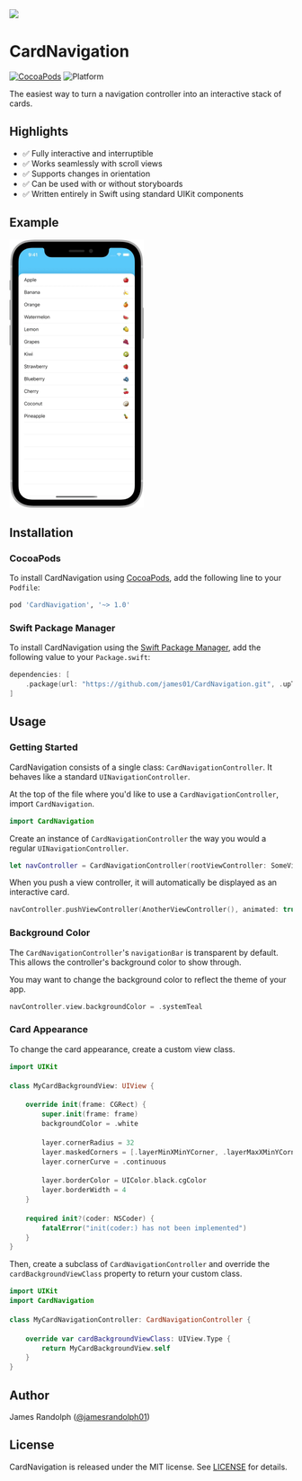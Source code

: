 <img src="https://raw.githubusercontent.com/james01/CardNavigation/main/Docs/Images/Icon.png" width="180" />

# CardNavigation

[![CocoaPods](https://img.shields.io/cocoapods/v/CardNavigation)](https://cocoapods.org/pods/CardNavigation)
![Platform](https://img.shields.io/cocoapods/p/CardNavigation?logo=Apple)

The easiest way to turn a navigation controller into an interactive stack of cards.

## Highlights

- ✅ Fully interactive and interruptible
- ✅ Works seamlessly with scroll views
- ✅ Supports changes in orientation
- ✅ Can be used with or without storyboards
- ✅ Written entirely in Swift using standard UIKit components

## Example

<img src="https://raw.githubusercontent.com/james01/CardNavigation/main/Docs/Images/Screen.gif" width="239" />

## Installation

### CocoaPods

To install CardNavigation using [CocoaPods](https://cocoapods.org), add the following line to your `Podfile`:

```ruby
pod 'CardNavigation', '~> 1.0'
```

### Swift Package Manager

To install CardNavigation using the [Swift Package Manager](https://swift.org/package-manager/), add the following value to your `Package.swift`:

```swift
dependencies: [
    .package(url: "https://github.com/james01/CardNavigation.git", .upToNextMajor(from: "1.0.0"))
]
```

## Usage

### Getting Started

CardNavigation consists of a single class: `CardNavigationController`. It behaves like a standard `UINavigationController`.

At the top of the file where you'd like to use a `CardNavigationController`, import `CardNavigation`.

```swift
import CardNavigation
```

Create an instance of `CardNavigationController` the way you would a regular `UINavigationController`.

```swift
let navController = CardNavigationController(rootViewController: SomeViewController())
```

When you push a view controller, it will automatically be displayed as an interactive card.

```swift
navController.pushViewController(AnotherViewController(), animated: true)
```

### Background Color

The `CardNavigationController`'s `navigationBar` is transparent by default. This allows the controller's background color to show through.

You may want to change the background color to reflect the theme of your app.

```swift
navController.view.backgroundColor = .systemTeal
```

### Card Appearance

To change the card appearance, create a custom view class.

```swift
import UIKit

class MyCardBackgroundView: UIView {

    override init(frame: CGRect) {
        super.init(frame: frame)
        backgroundColor = .white

        layer.cornerRadius = 32
        layer.maskedCorners = [.layerMinXMinYCorner, .layerMaxXMinYCorner]
        layer.cornerCurve = .continuous

        layer.borderColor = UIColor.black.cgColor
        layer.borderWidth = 4
    }

    required init?(coder: NSCoder) {
        fatalError("init(coder:) has not been implemented")
    }
}
```

Then, create a subclass of `CardNavigationController` and override the `cardBackgroundViewClass` property to return your custom class.

```swift
import UIKit
import CardNavigation

class MyCardNavigationController: CardNavigationController {

    override var cardBackgroundViewClass: UIView.Type {
        return MyCardBackgroundView.self
    }
}
```

## Author

James Randolph ([@jamesrandolph01](https://twitter.com/jamesrandolph01))

## License

CardNavigation is released under the MIT license. See [LICENSE](LICENSE) for details.
